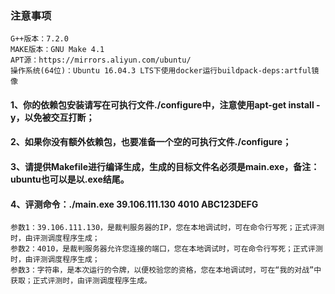### 注意事项
```
G++版本：7.2.0
MAKE版本：GNU Make 4.1
APT源：https://mirrors.aliyun.com/ubuntu/
操作系统(64位)：Ubuntu 16.04.3 LTS下使用docker运行buildpack-deps:artful镜像
```
#### 1、你的依赖包安装请写在可执行文件./configure中，注意使用apt-get install -y，以免被交互打断；
#### 2、如果你没有额外依赖包，也要准备一个空的可执行文件./configure；
#### 3、请提供Makefile进行编译生成，生成的目标文件名必须是main.exe，备注：ubuntu也可以是以.exe结尾。
#### 4、评测命令：./main.exe 39.106.111.130 4010 ABC123DEFG
```
参数1：39.106.111.130，是裁判服务器的IP，您在本地调试时，可在命令行写死；正式评测时，由评测调度程序生成；
参数2：4010，是裁判服务器允许您连接的端口，您在本地调试时，可在命令行写死；正式评测时，由评测调度程序生成；
参数3：字符串，是本次运行的令牌，以便校验您的资格，您在本地调试时，可在“我的对战”中获取；正式评测时，由评测调度程序生成。
```